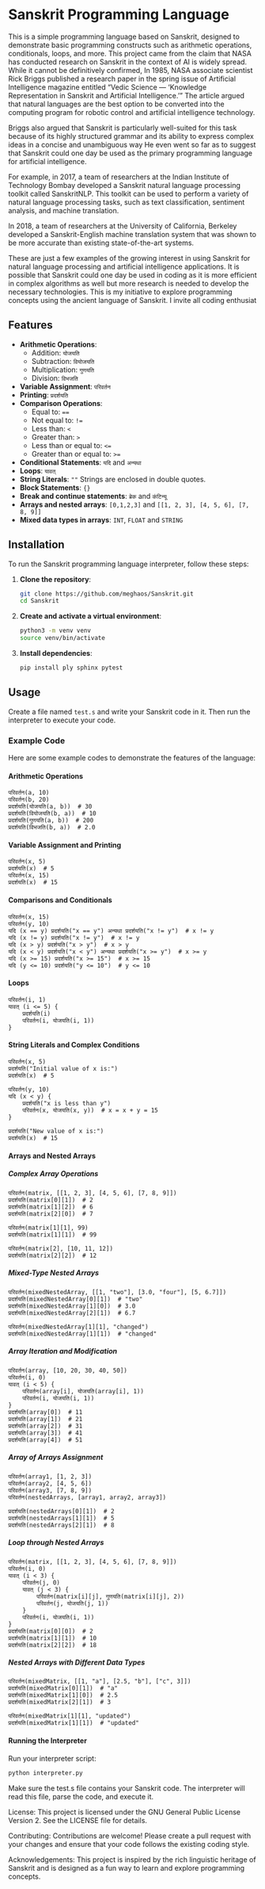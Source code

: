 # Sanskrit Programming Language

This is a simple programming language based on Sanskrit, designed to demonstrate basic programming constructs such as arithmetic operations, conditionals, loops, and more. This project came from the claim that NASA has conducted research on Sanskrit in the context of AI is widely spread. While it cannot be definitively confirmed, In 1985, NASA associate scientist Rick Briggs published a research paper in the spring issue of Artificial Intelligence magazine entitled “Vedic Science — ‘Knowledge Representation in Sanskrit and Artificial Intelligence.’” The article argued that natural languages are the best option to be converted into the computing program for robotic control and artificial intelligence technology.

 Briggs also argued that Sanskrit is particularly well-suited for this task because of its highly structured grammar and its ability to express complex ideas in a concise and unambiguous way He even went so far as to suggest that Sanskrit could one day be used as the primary programming language for artificial intelligence.

For example, in 2017, a team of researchers at the Indian Institute of Technology Bombay developed a Sanskrit natural language processing toolkit called SanskritNLP. This toolkit can be used to perform a variety of natural language processing tasks, such as text classification, sentiment analysis, and machine translation.

In 2018, a team of researchers at the University of California, Berkeley developed a Sanskrit-English machine translation system that was shown to be more accurate than existing state-of-the-art systems. 

These are just a few examples of the growing interest in using Sanskrit for natural language processing and artificial intelligence applications. It is possible that Sanskrit could one day be used in coding as it is more efficient in complex algorithms as well but more research is needed to develop the necessary technologies. This is my initiative to explore programming concepts using the ancient language of Sanskrit. I invite all coding enthusiat

## Features

- **Arithmetic Operations**:
  - Addition: `योजयति`
  - Subtraction: `वियोजयति`
  - Multiplication: `गुणयति`
  - Division: `विभजति`
- **Variable Assignment**: `परिवर्तन`
- **Printing**: `प्रदर्शयति`
- **Comparison Operations**:
  - Equal to: `==`
  - Not equal to: `!=`
  - Less than: `<`
  - Greater than: `>`
  - Less than or equal to: `<=`
  - Greater than or equal to: `>=`
- **Conditional Statements**: `यदि` and `अन्यथा`
- **Loops**: `यावत्`
- **String Literals**: `""` Strings are enclosed in double quotes.
- **Block Statements**: `{}`
- **Break and continue statements**: `ब्रेक` and `कंटिन्यू`
- **Arrays and nested arrays**: `[0,1,2,3]` and `[[1, 2, 3], [4, 5, 6], [7, 8, 9]]`
- **Mixed data types in arrays**: `INT`, `FLOAT` and `STRING`

## Installation

To run the Sanskrit programming language interpreter, follow these steps:

1. **Clone the repository**:
    ```sh
    git clone https://github.com/meghaos/Sanskrit.git
    cd Sanskrit
    ```

2. **Create and activate a virtual environment**:
    ```sh
    python3 -m venv venv
    source venv/bin/activate
    ```

3. **Install dependencies**:
    ```sh
    pip install ply sphinx pytest
    ```

## Usage

Create a file named `test.s` and write your Sanskrit code in it. Then run the interpreter to execute your code.

### Example Code

Here are some example codes to demonstrate the features of the language:

#### Arithmetic Operations
```sanskrit
परिवर्तन(a, 10)
परिवर्तन(b, 20)
प्रदर्शयति(योजयति(a, b))  # 30
प्रदर्शयति(वियोजयति(b, a))  # 10
प्रदर्शयति(गुणयति(a, b))  # 200
प्रदर्शयति(विभजति(b, a))  # 2.0
```

#### Variable Assignment and Printing
```sanskrit
परिवर्तन(x, 5)
प्रदर्शयति(x)  # 5
परिवर्तन(x, 15)
प्रदर्शयति(x)  # 15
```

#### Comparisons and Conditionals
```sanskrit
परिवर्तन(x, 15)
परिवर्तन(y, 10)
यदि (x == y) प्रदर्शयति("x == y") अन्यथा प्रदर्शयति("x != y")  # x != y
यदि (x != y) प्रदर्शयति("x != y")  # x != y
यदि (x > y) प्रदर्शयति("x > y")  # x > y
यदि (x < y) प्रदर्शयति("x < y") अन्यथा प्रदर्शयति("x >= y")  # x >= y
यदि (x >= 15) प्रदर्शयति("x >= 15")  # x >= 15
यदि (y <= 10) प्रदर्शयति("y <= 10")  # y <= 10
```
#### Loops
```sanskrit
परिवर्तन(i, 1)
यावत् (i <= 5) {
    प्रदर्शयति(i)
    परिवर्तन(i, योजयति(i, 1))
}
```
#### String Literals and Complex Conditions
```sanskrit
परिवर्तन(x, 5)
प्रदर्शयति("Initial value of x is:")
प्रदर्शयति(x)  # 5

परिवर्तन(y, 10)
यदि (x < y) {
    प्रदर्शयति("x is less than y")
    परिवर्तन(x, योजयति(x, y))  # x = x + y = 15
}

प्रदर्शयति("New value of x is:")
प्रदर्शयति(x)  # 15
```
#### Arrays and Nested Arrays
##### Complex Array Operations
```sanskrit
परिवर्तन(matrix, [[1, 2, 3], [4, 5, 6], [7, 8, 9]])
प्रदर्शयति(matrix[0][1])  # 2
प्रदर्शयति(matrix[1][2])  # 6
प्रदर्शयति(matrix[2][0])  # 7

परिवर्तन(matrix[1][1], 99)
प्रदर्शयति(matrix[1][1])  # 99

परिवर्तन(matrix[2], [10, 11, 12])
प्रदर्शयति(matrix[2][2])  # 12
```
##### Mixed-Type Nested Arrays
```sanskrit
परिवर्तन(mixedNestedArray, [[1, "two"], [3.0, "four"], [5, 6.7]])
प्रदर्शयति(mixedNestedArray[0][1])  # "two"
प्रदर्शयति(mixedNestedArray[1][0])  # 3.0
प्रदर्शयति(mixedNestedArray[2][1])  # 6.7

परिवर्तन(mixedNestedArray[1][1], "changed")
प्रदर्शयति(mixedNestedArray[1][1])  # "changed"
```
##### Array Iteration and Modification
```sanskrit
परिवर्तन(array, [10, 20, 30, 40, 50])
परिवर्तन(i, 0)
यावत् (i < 5) {
    परिवर्तन(array[i], योजयति(array[i], 1))
    परिवर्तन(i, योजयति(i, 1))
}
प्रदर्शयति(array[0])  # 11
प्रदर्शयति(array[1])  # 21
प्रदर्शयति(array[2])  # 31
प्रदर्शयति(array[3])  # 41
प्रदर्शयति(array[4])  # 51
```
##### Array of Arrays Assignment
```sanskrit
परिवर्तन(array1, [1, 2, 3])
परिवर्तन(array2, [4, 5, 6])
परिवर्तन(array3, [7, 8, 9])
परिवर्तन(nestedArrays, [array1, array2, array3])

प्रदर्शयति(nestedArrays[0][1])  # 2
प्रदर्शयति(nestedArrays[1][1])  # 5
प्रदर्शयति(nestedArrays[2][1])  # 8
```
##### Loop through Nested Arrays
```sanskrit
परिवर्तन(matrix, [[1, 2, 3], [4, 5, 6], [7, 8, 9]])
परिवर्तन(i, 0)
यावत् (i < 3) {
    परिवर्तन(j, 0)
    यावत् (j < 3) {
        परिवर्तन(matrix[i][j], गुणयति(matrix[i][j], 2))
        परिवर्तन(j, योजयति(j, 1))
    }
    परिवर्तन(i, योजयति(i, 1))
}
प्रदर्शयति(matrix[0][0])  # 2
प्रदर्शयति(matrix[1][1])  # 10
प्रदर्शयति(matrix[2][2])  # 18
```
##### Nested Arrays with Different Data Types
```sanskrit
परिवर्तन(mixedMatrix, [[1, "a"], [2.5, "b"], ["c", 3]])
प्रदर्शयति(mixedMatrix[0][1])  # "a"
प्रदर्शयति(mixedMatrix[1][0])  # 2.5
प्रदर्शयति(mixedMatrix[2][1])  # 3

परिवर्तन(mixedMatrix[1][1], "updated")
प्रदर्शयति(mixedMatrix[1][1])  # "updated"
```

#### Running the Interpreter
Run your interpreter script:
```sh
python interpreter.py
```

Make sure the test.s file contains your Sanskrit code. The interpreter will read this file, parse the code, and execute it.

License:
This project is licensed under the GNU General Public License Version 2. See the LICENSE file for details.

Contributing:
Contributions are welcome! Please create a pull request with your changes and ensure that your code follows the existing coding style.

Acknowledgements:
This project is inspired by the rich linguistic heritage of Sanskrit and is designed as a fun way to learn and explore programming concepts.
